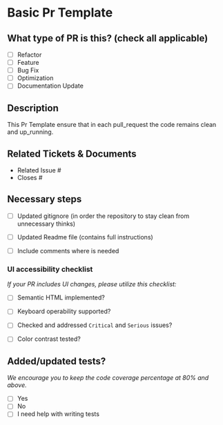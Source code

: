 # Basic Pr Template

## What type of PR is this? (check all applicable)

- [ ] Refactor
- [ ] Feature
- [ ] Bug Fix
- [ ] Optimization
- [ ] Documentation Update

## Description
This Pr Template ensure that in each pull_request the code remains clean and up_running.


## Related Tickets & Documents

<!--
For pull requests that relate or close an issue, please include them
below.  We like to follow [Github's guidance on linking issues to pull requests](https://docs.github.com/en/issues/tracking-your-work-with-issues/linking-a-pull-request-to-an-issue).

For example having the text: "closes #1234" would connect the current pull
request to issue 1234.  And when we merge the pull request, Github will
automatically close the issue.
-->

- Related Issue #
- Closes #

## Necessary steps 
- [ ] Updated gitignore (in order the repository to stay clean from unnecessary thinks)
- [ ] Updated Readme file (contains full instructions)
- [ ] Include comments where is needed


### UI accessibility checklist
_If your PR includes UI changes, please utilize this checklist:_
- [ ] Semantic HTML implemented?
- [ ] Keyboard operability supported?
- [ ] Checked and addressed `Critical` and `Serious` issues?
- [ ] Color contrast tested?



## Added/updated tests?
_We encourage you to keep the code coverage percentage at 80% and above._

- [ ] Yes
- [ ] No
- [ ] I need help with writing tests